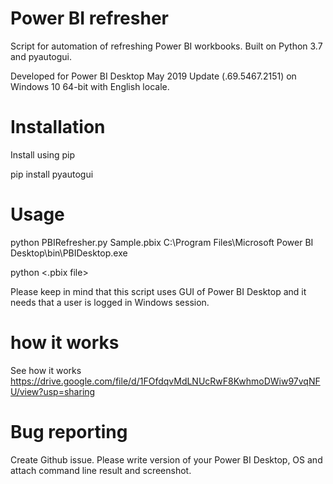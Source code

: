 # Power BI refresher
Script for automation of refreshing Power BI workbooks. Built on Python 3.7 and pyautogui.

Developed for Power BI Desktop May 2019 Update (.69.5467.2151) on Windows 10 64-bit with English locale.

# Installation
Install using pip

pip install pyautogui

# Usage  
python PBIRefresher.py Sample.pbix C:\Program Files\Microsoft Power BI Desktop\bin\PBIDesktop.exe

python <py file> <.pbix file> <absolute path to PBIDesktop.exe>

Please keep in mind that this script uses GUI of Power BI Desktop and it needs that a user is logged in Windows session. 

# how it works

See how it works
https://drive.google.com/file/d/1FOfdqvMdLNUcRwF8KwhmoDWiw97vqNFU/view?usp=sharing

# Bug reporting
Create Github issue. Please write version of your Power BI Desktop, OS and attach command line result and screenshot.
